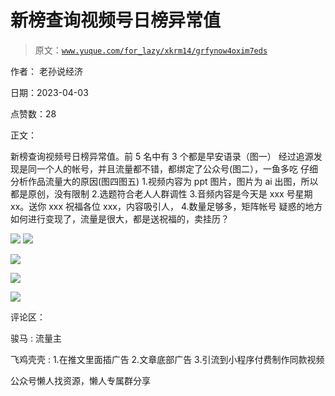 # 新榜查询视频号日榜异常值

> 原文：[`www.yuque.com/for_lazy/xkrm14/grfynow4oxim7eds`](https://www.yuque.com/for_lazy/xkrm14/grfynow4oxim7eds)



作者： 老孙说经济



日期：2023-04-03



点赞数：28

<ne-hole id="u98f432af" data-lake-id="u98f432af">

正文：



新榜查询视频号日榜异常值。前 5 名中有 3 个都是早安语录（图一） 经过追源发现是同一个人的帐号，并且流量都不错，都绑定了公众号(图二），一鱼多吃 仔细分析作品流量大的原因(图四图五) 1.视频内容为 ppt 图片，图片为 ai 出图，所以都是原创，没有限制 2.选题符合老人人群调性 3.音频内容是今天是 xxx 号星期 xx。送你 xxx 祝福各位 xxx，内容吸引人， 4.数量足够多，矩阵帐号 疑惑的地方 如何进行变现了，流量是很大，都是送祝福的，卖挂历？



![](img/a6a23d39906c49030f508053956232a3.png)  <ne-p id="u5380a66e" data-lake-id="u5380a66e">![](img/157b05d72702cdd3351cc6bba72bd0e2.png)



![](img/d665ddaa04c077698f5b13b1987ee97f.png)



![](img/198ebc86644228a2a4d4e6bc161abdc0.png)



![](img/f189fd871e64caf429141d4b2a363b0a.png)

<ne-hole id="ud992bbe8" data-lake-id="ud992bbe8">

评论区：



骏马 : 流量主



飞鸡壳壳 : 1.在推文里面插广告 2.文章底部广告 3.引流到小程序付费制作同款视频

<ne-hole id="ufe57fe36" data-lake-id="ufe57fe36">

公众号懒人找资源，懒人专属群分享

</ne-hole></ne-hole></ne-p></ne-hole>